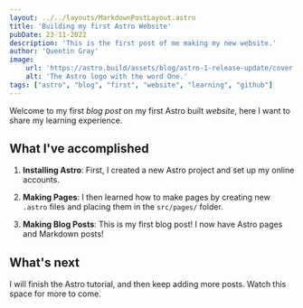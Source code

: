 ```yaml
---
layout: ../../layouts/MarkdownPostLayout.astro
title: 'Building my first Astro Website'
pubDate: 23-11-2022
description: 'This is the first post of me making my new website.'
author: 'Quentin Gray'
image:
    url: 'https://astro.build/assets/blog/astro-1-release-update/cover.jpeg'
    alt: 'The Astro logo with the word One.'
tags: ["astro", "blog", "first", "website", "learning", "github"]
---
```

Welcome to my first _blog post_ on my first Astro built _website_, here I want to share my learning experience.

## What I've accomplished

1. **Installing Astro**: First, I created a new Astro project and set up my online accounts.

2. **Making Pages**: I then learned how to make pages by creating new `.astro` files and placing them in the `src/pages/` folder.

3. **Making Blog Posts**: This is my first blog post! I now have Astro pages and Markdown posts!

## What's next

I will finish the Astro tutorial, and then keep adding more posts. Watch this space for more to come.